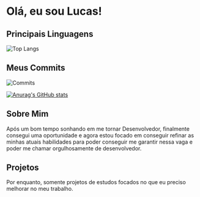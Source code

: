 # Olá, eu sou Lucas!

## Principais Linguagens
![Top Langs](https://github-readme-stats.vercel.app/api/top-langs/?username=LucasdCandido2&layout=compact)

## Meus Commits
![Commits](https://img.shields.io/badge/Commits-100-brightgreen)

[![Anurag's GitHub stats](https://github-readme-stats.vercel.app/api?username=LucasdCandido2)](https://github.com/LucasdCandido2/github-readme-stats)


## Sobre Mim
Após um bom tempo sonhando em me tornar Desenvolvedor, finalmente consegui uma oportunidade e agora estou focado em conseguir refinar as minhas atuais habilidades para poder 
conseguir me garantir nessa vaga e poder me chamar orgulhosamente de desenvolvedor.

## Projetos
Por enquanto, somente projetos de estudos focados no que eu preciso melhorar no meu trabalho.
